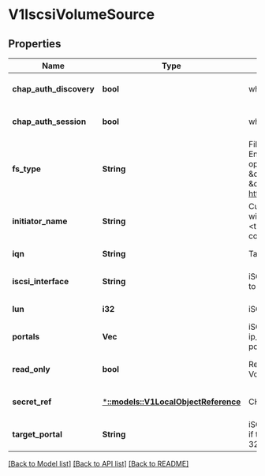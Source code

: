 # V1IscsiVolumeSource

## Properties
Name | Type | Description | Notes
------------ | ------------- | ------------- | -------------
**chap_auth_discovery** | **bool** | whether support iSCSI Discovery CHAP authentication | [optional] [default to null]
**chap_auth_session** | **bool** | whether support iSCSI Session CHAP authentication | [optional] [default to null]
**fs_type** | **String** | Filesystem type of the volume that you want to mount. Tip: Ensure that the filesystem type is supported by the host operating system. Examples: \&quot;ext4\&quot;, \&quot;xfs\&quot;, \&quot;ntfs\&quot;. Implicitly inferred to be \&quot;ext4\&quot; if unspecified. More info: https://kubernetes.io/docs/concepts/storage/volumes#iscsi | [optional] [default to null]
**initiator_name** | **String** | Custom iSCSI Initiator Name. If initiatorName is specified with iscsiInterface simultaneously, new iSCSI interface &lt;target portal&gt;:&lt;volume name&gt; will be created for the connection. | [optional] [default to null]
**iqn** | **String** | Target iSCSI Qualified Name. | [default to null]
**iscsi_interface** | **String** | iSCSI Interface Name that uses an iSCSI transport. Defaults to &#39;default&#39; (tcp). | [optional] [default to null]
**lun** | **i32** | iSCSI Target Lun number. | [default to null]
**portals** | **Vec<String>** | iSCSI Target Portal List. The portal is either an IP or ip_addr:port if the port is other than default (typically TCP ports 860 and 3260). | [optional] [default to null]
**read_only** | **bool** | ReadOnly here will force the ReadOnly setting in VolumeMounts. Defaults to false. | [optional] [default to null]
**secret_ref** | [***::models::V1LocalObjectReference**](v1.LocalObjectReference.md) | CHAP Secret for iSCSI target and initiator authentication | [optional] [default to null]
**target_portal** | **String** | iSCSI Target Portal. The Portal is either an IP or ip_addr:port if the port is other than default (typically TCP ports 860 and 3260). | [default to null]

[[Back to Model list]](../README.md#documentation-for-models) [[Back to API list]](../README.md#documentation-for-api-endpoints) [[Back to README]](../README.md)


